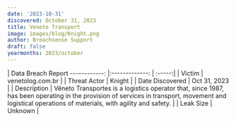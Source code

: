 ```yaml
---
date: '2023-10-31'
discovered: October 31, 2023
title: Veneto Transport
image: images/blog/Knight.png
author: Breachsense Support
draft: false
yearmonths: 2023/october
---
```



| Data Breach Report
------------:     |:-------------:    | :-----:|
| Victim      | venetolog.com.br      | 
| Threat Actor      | Knight      | 
| Date Discovered      | Oct 31, 2023      | 
| Description      | Vêneto Transportes is a logistics operator that, since 1987, has been operating in the provision of services in transport, movement and logistical operations of materials, with agility and safety.      | 
| Leak Size      | Unknown      | 

